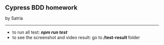 <p><span style="font-size:20px"><strong>Cypress BDD homework</strong></span></p>

<p>by Satria</p>

<hr />
<ul>
	<li>to run all test:&nbsp;<em><strong>npm run test</strong></em></li>
	<li>to see the screenshot and video result: go to <strong>/test-result </strong>folder</li>
</ul>

